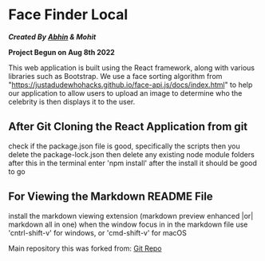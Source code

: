 # Face Finder Local

**_Created By [Abhin](https://github.com/abhin-T) & Mohit_**

**Project Begun on Aug 8th 2022**

This web application is built using the React framework, along with various libraries such as
Bootstrap. We use a face sorting algorithm from "https://justadudewhohacks.github.io/face-api.js/docs/index.html" 
to help our application to allow users to upload an image to determine who the celebrity is then displays it to the user.

## After Git Cloning the React Application from git

check if the package.json file is good, specifically the scripts
then you delete the package-lock.json
then delete any existing node module folders
after this in the terminal enter 'npm install'
after the install it should be good to go

## For Viewing the Markdown README File

install the markdown viewing extension (markdown preview enhanced |or| markdown all in one)
when the window focus in in the markdown file
use 'cntrl-shift-v' for windows, or 'cmd-shift-v' for macOS

Main repository this was forked from: [Git Repo](https://github.com/abhin-T/face-finder-local)
